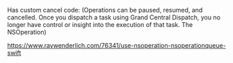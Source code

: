 Has custom cancel code: (Operations can be paused, resumed, and cancelled. Once you dispatch a task using Grand Central Dispatch, you no longer have control or insight into the execution of that task. The NSOperation)

https://www.raywenderlich.com/76341/use-nsoperation-nsoperationqueue-swift